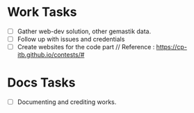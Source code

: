 # Work Tasks
- [ ] Gather web-dev solution, other gemastik data.
- [ ] Follow up with issues and credentials
- [ ] Create websites for the code part // Reference : https://cp-itb.github.io/contests/#

# Docs Tasks
- [ ] Documenting and crediting works. 
